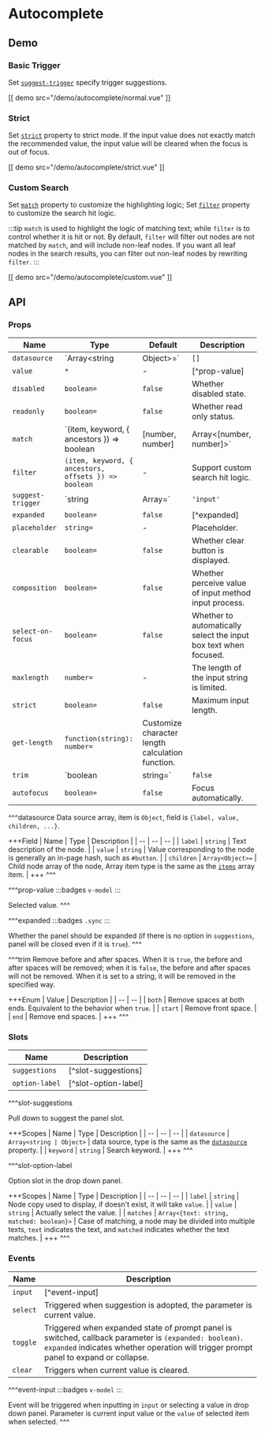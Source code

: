 # Autocomplete

## Demo

### Basic Trigger

Set [`suggest-trigger`](#props-suggest-trigger) specify trigger suggestions.

[[ demo src="/demo/autocomplete/normal.vue" ]]

### Strict

Set [`strict`](#props-strict) property to strict mode. If the input value does not exactly match the recommended value, the input value will be cleared when the focus is out of focus.

[[ demo src="/demo/autocomplete/strict.vue" ]]

### Custom Search

Set [`match`](#props-match) property to customize the highlighting logic; Set [`filter`](#props-filter) property to customize the search hit logic.

:::tip
`match` is used to highlight the logic of matching text; while `filter` is to control whether it is hit or not. By default, `filter` will filter out nodes are not matched by `match`, and will include non-leaf nodes. If you want all leaf nodes in the search results, you can filter out non-leaf nodes by rewriting `filter`.
:::

[[ demo src="/demo/autocomplete/custom.vue" ]]

## API

### Props

| Name | Type | Default | Description |
| -- | -- | -- | -- |
| ``datasource`` | `Array<string | Object>=` | `[]` | [^datasource] |
| ``value`` | `*` | - | [^prop-value] |
| ``disabled`` | `boolean=` | `false` | Whether disabled state. |
| ``readonly`` | `boolean=` | `false` | Whether read only status. |
| ``match`` | `(item, keyword, { ancestors }) => boolean | [number, number] | Array<[number, number]>` | - | Supports custom highlighting logic, and matches case-insensitive substrings by default. |
| ``filter`` | `(item, keyword, { ancestors, offsets }) => boolean` | - | Support custom search hit logic. |
| ``suggest-trigger`` | `string | Array<string>=` | `'input'` | Trigger the suggestion drop-down panel, the available values are: `'input'`, `'focus'`. |
| ``expanded`` | `boolean=` | `false` | [^expanded] |
| ``placeholder`` | `string=` | - | Placeholder. |
| ``clearable`` | `boolean=` | `false` | Whether clear button is displayed. |
| ``composition`` | `boolean=` | `false` | Whether perceive value of input method input process. |
| ``select-on-focus`` | `boolean=` | `false` | Whether to automatically select the input box text when focused. |
| ``maxlength`` | `number=` | - | The length of the input string is limited. |
| ``strict`` | `boolean=` | `false` | Maximum input length. |
| ``get-length`` | `function(string): number=` | Customize character length calculation function. |
| ``trim`` | `boolean | string=` | `false` | [^trim] |
| ``autofocus`` | `boolean=` | `false` | Focus automatically. |

^^^datasource
Data source array, item is `Object`, field is `{label, value, children, ...}`.

+++Field
| Name | Type | Description |
| -- | -- | -- |
| `label` | `string` | Text description of the node. |
| `value` | `string` | Value corresponding to the node is generally an in-page hash, such as `#button`. |
| `children` | `Array<Object>=` | Child node array of the node, Array item type is the same as the [`items`](#props-items) array item. |
+++
^^^

^^^prop-value
:::badges
`v-model`
:::

Selected value.
^^^

^^^expanded
:::badges
`.sync`
:::

Whether the panel should be expanded (if there is no option in `suggestions`, panel will be closed even if it is `true`).
^^^

^^^trim
Remove before and after spaces. When it is `true`, the before and after spaces will be removed; when it is `false`, the before and after spaces will not be removed. When it is set to a string, it will be removed in the specified way.

+++Enum
| Value | Description |
| -- | -- |
| `both` | Remove spaces at both ends. Equivalent to the behavior when `true`. |
| `start` | Remove front space. |
| `end` | Remove end spaces. |
+++
^^^

### Slots

| Name | Description |
| -- | -- |
| ``suggestions`` | [^slot-suggestions] |
| ``option-label`` | [^slot-option-label] |

^^^slot-suggestions

Pull down to suggest the panel slot.

+++Scopes
| Name | Type | Description |
| -- | -- | -- |
| `datasource` | `Array<string | Object>` | data source, type is the same as the [`datasource`](#props-datasource) property. |
| `keyword` | `string` | Search keyword. |
+++
^^^

^^^slot-option-label

Option slot in the drop down panel.

+++Scopes
| Name | Type | Description |
| -- | -- | -- |
| `label` | `string` | Node copy used to display, if doesn't exist, it will take `value`. |
| `value` | `string` | Actually select the value. |
| `matches` | `Array<{text: string, matched: boolean}>` | Case of matching, a node may be divided into multiple texts, `text` indicates the text, and `matched` indicates whether the text matches. |
+++
^^^

### Events

| Name  | Description |
| -- | -- |
| ``input`` | [^event-input] |
| ``select`` | Triggered when suggestion is adopted, the parameter is current value. |
| ``toggle`` | Triggered when expanded state of prompt panel is switched, callback parameter is `(expanded: boolean)`. `expanded` indicates whether operation will trigger prompt panel to expand or collapse. |
| ``clear`` | Triggers when current value is cleared. |

^^^event-input
:::badges
`v-model`
:::

Event will be triggered when inputting in `input` or selecting a value in drop down panel. Parameter is current input value or the `value` of selected item when selected.
^^^
